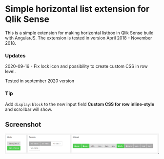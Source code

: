 # Simple horizontal list extension for Qlik Sense 

This is a simple extension for making horizontal listbox in Qlik Sense build with AngularJS.
The extension is tested in version April 2018 - November 2018.

### Updates
2020-09-16 - Fix lock icon and possibility to create custom CSS in row level.

Tested in september 2020 version

### Tip
Add ```display:block``` to the new input field **Custom CSS for row inline-style** and scrollbar will show.

## Screenshot
![screenshoot](./qlik_horizontal_list.png)
